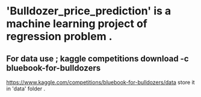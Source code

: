  # 'Bulldozer_price_prediction' is a machine learning project of regression problem .

 ## For data use ; kaggle competitions download -c bluebook-for-bulldozers
 https://www.kaggle.com/competitions/bluebook-for-bulldozers/data
 store it in 'data' folder .

 
